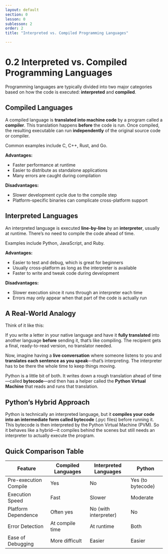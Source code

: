 ```yaml
---
layout: default
section: 0
lesson: 0
sublesson: 2
order: 2
title: "Interpreted vs. Compiled Programming Languages"

---
```


# 0.2 Interpreted vs. Compiled Programming Languages

Programming languages are typically divided into two major categories based on how the code is executed: **interpreted** and **compiled**.

## Compiled Languages

A compiled language is **translated into machine code** by a program called a **compiler**. This translation happens **before** the code is run. Once compiled, the resulting executable can run **independently** of the original source code or compiler.

Common examples include C, C++, Rust, and Go.

**Advantages:**

- Faster performance at runtime  
- Easier to distribute as standalone applications  
- Many errors are caught during compilation

**Disadvantages:**

- Slower development cycle due to the compile step  
- Platform-specific binaries can complicate cross-platform support

## Interpreted Languages

An interpreted language is executed **line-by-line** by an **interpreter**, usually at runtime. There’s no need to compile the code ahead of time.

Examples include Python, JavaScript, and Ruby.

**Advantages:**

- Easier to test and debug, which is great for beginners  
- Usually cross-platform as long as the interpreter is available  
- Faster to write and tweak code during development

**Disadvantages:**

- Slower execution since it runs through an interpreter each time  
- Errors may only appear when that part of the code is actually run

## A Real-World Analogy

Think of it like this:

If you write a letter in your native language and have it **fully translated** into another language **before** sending it, that’s like compiling. The recipient gets a final, ready-to-read version, no translator needed.

Now, imagine having a **live conversation** where someone listens to you and **translates each sentence as you speak**—that’s interpreting. The interpreter has to be there the whole time to keep things moving.

Python is a little bit of both. It writes down a rough translation ahead of time—called **bytecode**—and then has a helper called the **Python Virtual Machine** that reads and runs that translation.

## Python’s Hybrid Approach

Python is technically an interpreted language, but it **compiles your code into an intermediate form called bytecode** (.pyc files) before running it. This bytecode is then interpreted by the Python Virtual Machine (PVM). So it behaves like a hybrid—it compiles behind the scenes but still needs an interpreter to actually execute the program.

## Quick Comparison Table

| Feature               | Compiled Languages | Interpreted Languages | Python |
|-----------------------|--------------------|------------------------|--------|
| Pre-execution Compile | Yes                | No                     | Yes (to bytecode) |
| Execution Speed       | Fast               | Slower                 | Moderate |
| Platform Dependence   | Often yes          | No (with interpreter)  | No     |
| Error Detection       | At compile time    | At runtime             | Both   |
| Ease of Debugging     | More difficult     | Easier                 | Easier |
